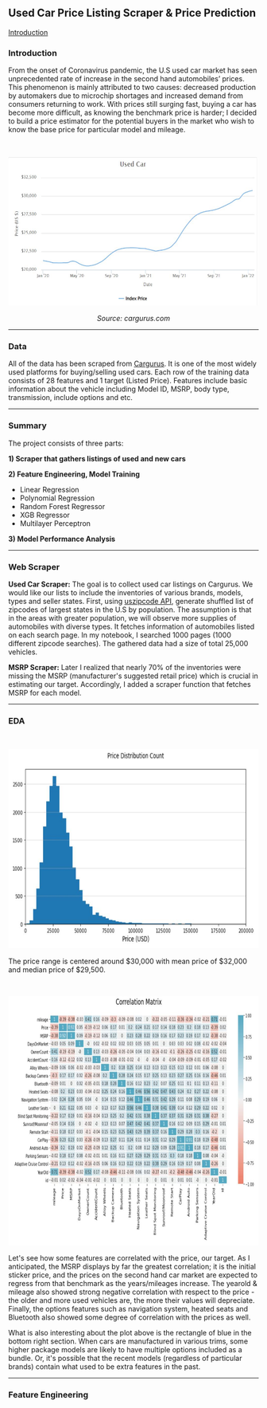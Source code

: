 ## Used Car Price Listing Scraper & Price Prediction ##

[Introduction](###-introduction)

### Introduction
From the onset of Coronavirus pandemic, the U.S used car market has seen unprecedented rate of increase in the second hand automobiles’ prices. This phenomenon is mainly attributed to two causes: decreased production by automakers due to microchip shortages and increased demand from consumers returning to work. With prices still surging fast, buying a car has become more difficult, as knowing the benchmark price is harder; I decided to build a price estimator for the potential buyers in the market who wish to know the base price for particular model and mileage.

&nbsp;
<p align="center">
  <img src="images/used_car_price.JPG" width="600" height="300">
</p>
<p align="center">  
  <em>Source: cargurus.com</em>
</p>

----

### Data 
All of the data has been scraped from [Cargurus](cargurus.com). It is one of the most widely used platforms for buying/selling used cars. 
Each row of the training data consists of 28 features and 1 target (Listed Price). Features include basic information about the vehicle including Model ID, MSRP, body type, transmission, include options and etc. 

----

### Summary
The project consists of three parts:

**1) Scraper that gathers listings of used and new cars**

**2) Feature Engineering, Model Training**
* Linear Regression
* Polynomial Regression
* Random Forest Regressor
* XGB Regressor
* Multilayer Perceptron

**3) Model Performance Analysis**

----

### Web Scraper 
**Used Car Scraper:** The goal is to collect used car listings on Cargurus. We would like our lists to include the inventories of various brands, models, types and seller states. First, using [uszipcode API](https://uszipcode.readthedocs.io/index.html), generate shuffled list of zipcodes of largest states in the U.S by population. The assumption is that in the areas with greater population, we will observe more supplies of automobiles with diverse types. It fetches information of automobiles listed on each search page. In my notebook, I searched 1000 pages (1000 different zipcode searches). The gathered data had a size of total 25,000 vehicles.

**MSRP Scraper:** Later I realized that nearly 70% of the inventories were missing the MSRP (manufacturer's suggested retail price) which is crucial in estimating our target. Accordingly, I added a scraper function that fetches MSRP for each model. 

----

### EDA
&nbsp;
<p align="center">
  <img src="images/used_car_range.JPG" width="700" height="400">
</p>

The price range is centered around $30,000 with mean price of $32,000 and median price of $29,500.

&nbsp;
<p align="center">
  <img src="images/used_car_corr.JPG" width="800" height="500">
</p>

Let's see how some features are correlated with the price, our target. As I anticipated, the MSRP displays by far the greatest correlation; it is the initial sticker price, and the prices on the second hand car market are expected to regress from that benchmark as the years/mileages increase. The yearold & mileage also showed strong negative correlation with respect to the price - the older and more used vehicles are, the more their values will depreciate. Finally, the options features such as navigation system, heated seats and Bluetooth also showed some degree of correlation with the prices as well.

What is also interesting about the plot above is the rectangle of blue in the bottom right section. When cars are manufactured in various trims, some higher package models are likely to have multiple options included as a bundle. Or, it's possible that the recent models (regardless of particular brands) contain what used to be extra features in the past.  

----

### Feature Engineering

